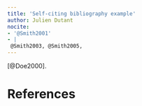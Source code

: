 ```yaml
---
title: 'Self-citing bibliography example'
author: Julien Dutant
nocite: 
- '@Smith2001'
- |
 @Smith2003, @Smith2005, 
---
```


[@Doe2000].

# References

